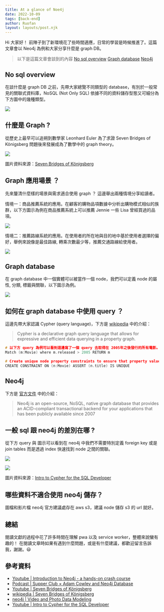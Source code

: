 ```yaml
---
title: At a glance of Noe4j
date: 2022-10-09
tags: [back-end]
author: Ruofan
layout: layouts/post.njk
---
```



<!-- summary -->
Hi 大家好！ 前陣子到了新環境花了些時間適應，日常的學習是時候推進了。這篇文章會以 Neo4j 為例和大家分享什麼是 graph DB。



<!-- summary -->

<!-- more -->

>以下是這篇文章會談到的內容
[No sql overview](#no-sql-overview)
[Graph database](#graph-database)
[Neo4j](#neo4j)


## No sql overview

在談什麼是 graph DB 之前，先帶大家總覽不同類型的 database，有別於一般常見的關聯式資料庫，NoSQL (Not Only SQL) 依據不同的資料儲存型態又可細分為下方圖中的幾種類型。

![](/img/posts/ruofan/sql-no-sql.png)

## 什麼是 Graph ?

從歷史上最早可以追朔到數學家 Leonhard Euler 為了求證 Seven Bridges of Königsberg 問題後來發展成為了數學中的 graph theory。

![](/img/posts/ruofan/Konigsberg_bridges.png)

圖片資料來源：[Seven Bridges of Königsberg](https://en.wikipedia.org/wiki/Seven_Bridges_of_K%C3%B6nigsberg)

## Graph 應用場景 ？

先來釐清什麼樣的場景與需求適合使用 graph ？ 這邊舉出兩種情境分享給讀者。

情境一：商品推薦系統的應用。在顧客的購物品項數據中分析出購物模式相似的族群，以下方圖示為例在商品推薦系統上可以推薦 Jennie 一些 Lisa 曾經買過的品項。

![](/img/posts/ruofan/scenario-1-neo4j.png)

情境二：推薦路線系統的應用。在使用者的所在地與目的地中基於使用者選擇的偏好，舉例來說像是最佳路線, 轉乘次數最少等，推薦交通路線給使用者。

![](/img/posts/ruofan/scenario-2-neo4j.png)

## Graph database

在 graph database 中一個實體可以被當作一個 node，我們可以定義 node 的屬性, 分類, 標籤與關聯，以下圖示為例。

![](/img/posts/ruofan/node-graph.png)

## 如何在 graph database 中使用 query ？

這邊先帶大家認識 Cypher (query language)，下方是 [wikipedia](https://en.wikipedia.org/wiki/Cypher_(query_language)#:~:text=Cypher%20is%20a%20declarative%20graph,formerly%20Neo%20Technology) 中的介紹：

>Cypher is a declarative graph query language that allows for expressive and efficient data querying in a property graph.

```c
# 以下方 query 為例可以看到這邊寫了一個 query 去取得在 2005年之後發行的所有電影。
Match (m:Movie) where m.released > 2005 RETURN m

# Create unique node property constraints to ensure that property values are unique for all nodes with a specific label. Adding the unique constraint, implicitly adds an index on that property.
CREATE CONSTRAINT ON (n:Movie) ASSERT (n.title) IS UNIQUE
```


## Neo4j

下方是 [官方文件](https://neo4j.com/) 中的介紹：

>Neo4j is an open-source, NoSQL, native graph database that provides an ACID-compliant transactional backend for your applications that has been publicly available since 2007

## 一般 sql 跟 neo4j 的差別在哪 ?

從下方 query 與 圖示可以看到在 neo4j 中我們不需要特別定義 foreign key 或是 join tables 而是透過 index 快速找到 node 之間的關聯。

![](/img/posts/ruofan/relational-graph.png)

![](/img/posts/ruofan/sql-cypher.png)

圖片資料來源：[Intro to Cypher for the SQL Developer](https://www.youtube.com/watch?v=RIWuA_K7_GY)

## 哪些資料不適合使用 neo4j 儲存？

圖檔和影片檔 neo4j 官方建議處存在 aws s3，建議 node 儲存 s3 的 url 就好。


## 總結

閱讀文獻的過程中花了許多時間在理解 pwa 以及 service worker，整體來說蠻有趣的！
在閱讀文章時如果有遇到什麼問題，或是有什麼建議，都歡迎留言告訴我，謝謝。😃

## 參考資料
- [Youtube | Introduction to Neo4j - a hands-on crash course](https://www.youtube.com/watch?v=ou2st6FYxR8)
- [Podcast | Supper Club × Adam Cowley and Neo4j Database](https://syntax.fm/show/487/supper-club-adam-cowley-and-neo4j-database#t=04:54)
- [Youtube | Seven Bridges of Königsberg](https://www.youtube.com/watch?v=nZwSo4vfw6c)
- [wikipedia | Seven Bridges of Königsberg](https://en.wikipedia.org/wiki/Seven_Bridges_of_K%C3%B6nigsberg)
- [neo4j | Video and Photo Data Modeling](https://community.neo4j.com/t5/neo4j-graph-platform/video-and-photo-data-modeling/m-p/21282)
- [Youtube | Intro to Cypher for the SQL Developer](https://www.youtube.com/watch?v=RIWuA_K7_GY)

